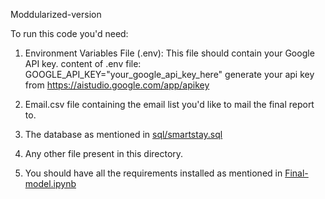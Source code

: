 Moddularized-version

To run this code you'd need:

1. Environment Variables File (.env):
This file should contain your Google API key.
content of .env file:
GOOGLE_API_KEY="your_google_api_key_here"
generate your api key from https://aistudio.google.com/app/apikey

3. Email.csv file containing the email list you'd like to mail the final report to.

4. The database as mentioned in [sql/smartstay.sql](https://github.com/im-ukr/SmartStay/blob/test/sql/smartstay.sql)

5. Any other file present in this directory.

6. You should have all the requirements installed as mentioned in [Final-model.ipynb](https://github.com/im-ukr/SmartStay/blob/test/notebooks/Dynamic%20Pricing%20Model/Final-model.ipynb)
